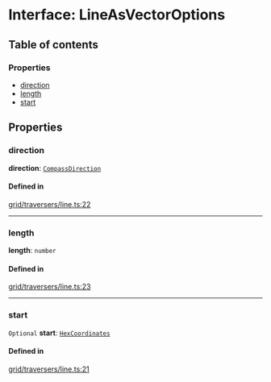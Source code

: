 # Interface: LineAsVectorOptions

## Table of contents

### Properties

- [direction](LineAsVectorOptions.md#direction)
- [length](LineAsVectorOptions.md#length)
- [start](LineAsVectorOptions.md#start)

## Properties

### <a id="direction" name="direction"></a> direction

 **direction**: [`CompassDirection`](../enums/CompassDirection.md)

#### Defined in

[grid/traversers/line.ts:22](https://github.com/flauwekeul/honeycomb/blob/next/src/grid/traversers/line.ts#L22)

___

### <a id="length" name="length"></a> length

 **length**: `number`

#### Defined in

[grid/traversers/line.ts:23](https://github.com/flauwekeul/honeycomb/blob/next/src/grid/traversers/line.ts#L23)

___

### <a id="start" name="start"></a> start

 `Optional` **start**: [`HexCoordinates`](../index.md#HexCoordinates)

#### Defined in

[grid/traversers/line.ts:21](https://github.com/flauwekeul/honeycomb/blob/next/src/grid/traversers/line.ts#L21)
